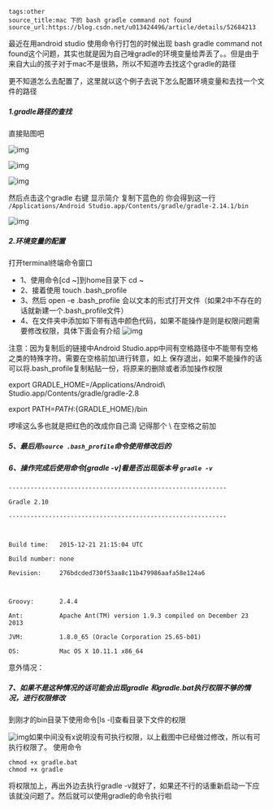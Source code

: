 ```
tags:other
source_title:mac 下的 bash gradle command not found
source_url:https://blog.csdn.net/u013424496/article/details/52684213
```



最近在用android studio 使用命令行打包的时候出现 bash gradle command not found这个问题，其实也就是因为自己唑gradle的环境变量给弄丢了。。但是由于来自大山的孩子对于mac不是很熟，所以不知道咋去找这个gradle的路径 <!--more-->

更不知道怎么去配置了，这里就以这个例子去说下怎么配置环境变量和去找一个文件的路径

##### 1.gradle路径的查找
直接贴图吧

![img](https://ws1.sinaimg.cn/large/006tNbRwly1fx1xprzj57j30l60bxgpz.jpg)

![img](https://ws4.sinaimg.cn/large/006tNbRwly1fx1xq1661ij30jp0bign7.jpg)

![img](https://ws1.sinaimg.cn/large/006tNbRwly1fx1xq7srgij30i00ae0tu.jpg)

然后点击这个gradle 右键 显示简介 复制下蓝色的
 你会得到这一行 
`/Applications/Android Studio.app/Contents/gradle/gradle-2.14.1/bin`

![img](https://ws3.sinaimg.cn/large/006tNbRwly1fx1xqfalj8j30b40feta6.jpg)

##### 2.环境变量的配置
打开terminal终端命令窗口

* 1、使用命令[cd ~]到home目录下      cd ~
* 2、接着使用     touch .bash_profile   
* 3、然后   open -e .bash_profile   会以文本的形式打开文件（如果2中不存在的话就新建一个.bash_profile文件）
* 4、在文件夹中添加如下带有选中颜色代码，如果不能操作是则是权限问题需要修改权限，具体下面会有介绍
![img](https://ws4.sinaimg.cn/large/006tNbRwly1fx1xrraw4jj30y008ajtj.jpg)

注意：因为复制后的链接中Android Studio.app中间有空格路径中不能带有空格之类的特殊字符。需要在空格前加\进行转意，如上 
保存退出，如果不能操作的话可以将.bash_profile复制粘贴一份，将原来的删除或者添加操作权限


export GRADLE_HOME=/Applications/Android\ Studio.app/Contents/gradle/gradle-2.8

export PATH=${PATH}:${GRADLE_HOME}/bin

啰嗦这么多也就是把红色的改成你自己滴  记得那个 \     在空格之前加
##### 5、最后用`source .bash_profile`命令使用修改后的

##### 6、操作完成后使用命令[gradle -v]看是否出现版本号  `gradle -v`
```
------------------------------------------------------------

Gradle 2.10

------------------------------------------------------------

 

Build time:   2015-12-21 21:15:04 UTC

Build number: none

Revision:     276bdcded730f53aa8c11b479986aafa58e124a6

 

Groovy:       2.4.4

Ant:          Apache Ant(TM) version 1.9.3 compiled on December 23 2013

JVM:          1.8.0_65 (Oracle Corporation 25.65-b01)

OS:           Mac OS X 10.11.1 x86_64

```

意外情况：
##### 7、如果不是这种情况的话可能会出现gradle 和gradle.bat执行权限不够的情况，进行权限修改
到刚才的bin目录下使用命令[ls -l]查看目录下文件的权限 

![img](https://ws1.sinaimg.cn/large/006tNbRwly1fx1xt70x42j30py044my0.jpg)如果中间没有x说明没有可执行权限，以上截图中已经做过修改，所以有可执行权限了。 
使用命令

```
chmod +x gradle.bat
chmod +x gradle
```

将权限加上，再出外边去执行gradle -v就好了，如果还不行的话重新启动一下应该就没问题了。然后就可以使用gradle的命令执行啦
